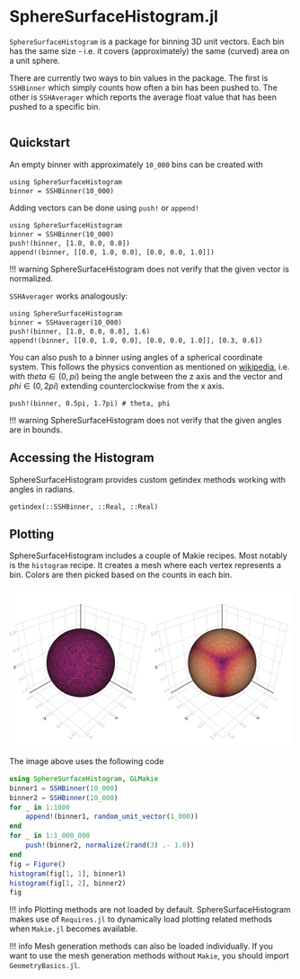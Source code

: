 # SphereSurfaceHistogram.jl

`SphereSurfaceHistogram` is a package for binning 3D unit vectors.
Each bin has the same size - i.e. it covers (approximately) the same (curved) area on a unit sphere.

There are currently two ways to bin values in the package.
The first is `SSHBinner` which simply counts how often a bin has been pushed to.
The other is `SSHAverager` which reports the average float value that has been pushed to a specific bin.

```@contents
```

## Quickstart


An empty binner with approximately `10_000` bins can be created with

```@repl
using SphereSurfaceHistogram
binner = SSHBinner(10_000)
```

Adding vectors can be done using `push!` or `append!`

```@repl
using SphereSurfaceHistogram
binner = SSHBinner(10_000)
push!(binner, [1.0, 0.0, 0.0])
append!(binner, [[0.0, 1.0, 0.0], [0.0, 0.0, 1.0]])
```

!!! warning
    SphereSurfaceHistogram does not verify that the given vector is normalized.

`SSHAverager` works analogously:

```@repl
using SphereSurfaceHistogram
binner = SSHaverager(10_000)
push!(binner, [1.0, 0.0, 0.0], 1.6)
append!(binner, [[0.0, 1.0, 0.0], [0.0, 0.0, 1.0]], [0.3, 0.6])
```

You can also push to a binner using angles of a spherical coordinate system.
This follows the physics convention as mentioned on [wikipedia](https://en.wikipedia.org/wiki/Spherical_coordinate_system), i.e. with $theta \in (0, pi)$ being the angle between the z axis and the vector and $phi \in (0, 2pi)$ extending counterclockwise from the x axis.

```@repl
push!(binner, 0.5pi, 1.7pi) # theta, phi
```

!!! warning
    SphereSurfaceHistogram does not verify that the given angles are in bounds.

## Accessing the Histogram

SphereSurfaceHistogram provides custom getindex methods working with angles in radians.

```@docs
getindex(::SSHBinner, ::Real, ::Real)
```

## Plotting

SphereSurfaceHistogram includes a couple of Makie recipes. Most notably is the `histogram` recipe. It creates a mesh where each vertex represents a bin. Colors are then picked based on the counts in each bin.

![Example Plot](assets/main_example.png)

The image above uses the following code

```julia
using SphereSurfaceHistogram, GLMakie
binner1 = SSHBinner(10_000)
binner2 = SSHBinner(10_000)
for _ in 1:1000
    append!(binner1, random_unit_vector(1_000))
end
for _ in 1:1_000_000
    push!(binner2, normalize(2rand(3) .- 1.0))
end
fig = Figure()
histogram(fig[1, 1], binner1)
histogram(fig[1, 2], binner2)
fig
```

!!! info
    Plotting methods are not loaded by default. SphereSurfaceHistogram makes use of `Requires.jl` to dynamically load plotting related methods when `Makie.jl` becomes available.

!!! info
    Mesh generation methods can also be loaded individually. If you want to use the mesh generation methods without `Makie`, you should import `GeometryBasics.jl`.